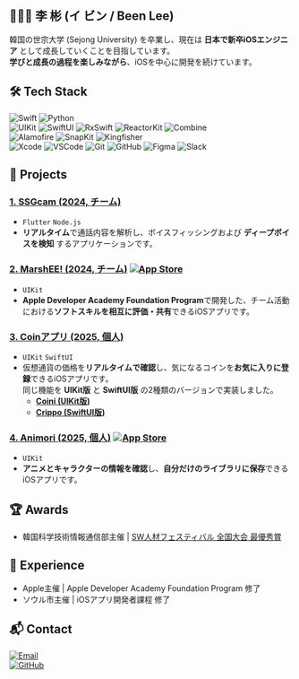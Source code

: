 ## 👩🏻‍💻 李 彬 (イ ビン / Been Lee)
韓国の世宗大学 (Sejong University) を卒業し、現在は **日本で新卒iOSエンジニア** として成長していくことを目指しています。  
**学びと成長の過程を楽しみながら**、iOSを中心に開発を続けています。

## 🛠️ Tech Stack
![Swift](https://img.shields.io/badge/Swift-FA7343?logo=swift&logoColor=white) 
![Python](https://img.shields.io/badge/Python-3776AB?logo=python&logoColor=white)  
![UIKit](https://img.shields.io/badge/UIKit-2396F3?logo=apple&logoColor=white) 
![SwiftUI](https://img.shields.io/badge/SwiftUI-0D96F6?logo=swift&logoColor=white) 
![RxSwift](https://img.shields.io/badge/RxSwift-B7178C?logo=reactivex&logoColor=white) 
![ReactorKit](https://img.shields.io/badge/ReactorKit-0D96F6?logo=swift&logoColor=white) 
![Combine](https://img.shields.io/badge/Combine-007AFF?logo=swift&logoColor=white)  
![Alamofire](https://img.shields.io/badge/Alamofire-DD3A0A?logo=swift&logoColor=white) 
![SnapKit](https://img.shields.io/badge/SnapKit-1575F9?logo=swift&logoColor=white) 
![Kingfisher](https://img.shields.io/badge/Kingfisher-1DA1F2?logo=swift&logoColor=white)  
![Xcode](https://img.shields.io/badge/Xcode-1575F9?logo=xcode&logoColor=white) 
![VSCode](https://img.shields.io/badge/VSCode-007ACC?logo=visualstudiocode&logoColor=white) 
![Git](https://img.shields.io/badge/Git-F05032?logo=git&logoColor=white) 
![GitHub](https://img.shields.io/badge/GitHub-181717?logo=github&logoColor=white) 
![Figma](https://img.shields.io/badge/Figma-F24E1E?logo=figma&logoColor=white) 
![Slack](https://img.shields.io/badge/Slack-4A154B?logo=slack&logoColor=white)

## 🚀 Projects
### [1. SSGcam (2024, チーム)](https://github.com/bean-i/SSGcam_JP)
- `Flutter` `Node.js`
- **リアルタイム**で通話内容を解析し、ボイスフィッシングおよび **ディープボイスを検知** するアプリケーションです。

### [2. MarshEE! (2024, チーム)](https://github.com/bean-i/MarshEE) [![App Store](https://img.shields.io/badge/App%20Store-0D96F6?logo=apple&logoColor=white)](https://apps.apple.com/kr/app/marshee/id6738468804)
- `UIKit`  
- **Apple Developer Academy Foundation Program**で開発した、チーム活動における**ソフトスキルを相互に評価・共有**できるiOSアプリです。

### [3. Coinアプリ (2025, 個人)]()
- `UIKit` `SwiftUI`
- 仮想通貨の価格を**リアルタイムで確認**し、気になるコインを**お気に入りに登録**できるiOSアプリです。  
  同じ機能を **UIKit版** と **SwiftUI版** の2種類のバージョンで実装しました。
  - **[Coini (UIKit版)]()**
  - **[Crippo (SwiftUI版)]()**

### [4. Animori (2025, 個人)](https://github.com/bean-i/Animori) [![App Store](https://img.shields.io/badge/App%20Store-0D96F6?logo=apple&logoColor=white)](https://apps.apple.com/kr/app/animori/id6744299872)
- `UIKit`
- **アニメとキャラクターの情報を確認**し、**自分だけのライブラリに保存**できるiOSアプリです。

## 🏆 Awards 
- 韓国科学技術情報通信部主催 | [SW人材フェスティバル 全国大会 最優秀賞](https://pr.sejong.ac.kr/news/today/sejong-prism.do?mode=view&articleNo=721638&title=%EC%84%B8%EC%A2%85%EB%8C%80+SW+%EC%A4%91%EC%8B%AC%EB%8C%80%ED%95%99%2C+2024+SW+%EC%9D%B8%EC%9E%AC+%ED%8E%98%EC%8A%A4%ED%8B%B0%EB%B2%8C+%EC%9A%B0%EC%88%98%EC%9E%91%ED%92%88%EA%B2%BD%EC%A7%84%EB%8C%80%ED%9A%8C+%EC%B5%9C%EC%9A%B0%EC%88%98%EC%83%81+%EC%88%98%EC%83%81)

## 📂 Experience  
- Apple主催 | Apple Developer Academy Foundation Program 修了  
- ソウル市主催 | iOSアプリ開発者課程 修了

## 📬 Contact  
[![Email](https://img.shields.io/badge/Email-000000?logo=gmail&logoColor=white)](mailto:leebin0603@gmail.com)  
[![GitHub](https://img.shields.io/badge/GitHub-bean--i-181717?logo=github&logoColor=white)](https://github.com/bean-i)
